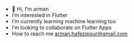- 👋 Hi, I’m arman
-  I’m interested in Flutter
-  I’m currently learning machine learning too
-  I’m looking to collaborate on Flutter Apps
-  How to reach me arman.hafezipour@gmail.com

<!---
armaniized/armaniized is a ✨ special ✨ repository because its `README.md` (this file) appears on your GitHub profile.
You can click the Preview link to take a look at your changes.
--->
